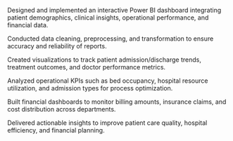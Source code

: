 Designed and implemented an interactive Power BI dashboard integrating patient demographics, clinical insights, operational performance, and financial data.

Conducted data cleaning, preprocessing, and transformation to ensure accuracy and reliability of reports.

Created visualizations to track patient admission/discharge trends, treatment outcomes, and doctor performance metrics.

Analyzed operational KPIs such as bed occupancy, hospital resource utilization, and admission types for process optimization.

Built financial dashboards to monitor billing amounts, insurance claims, and cost distribution across departments.

Delivered actionable insights to improve patient care quality, hospital efficiency, and financial planning.
